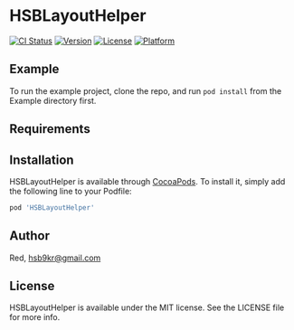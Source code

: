 # HSBLayoutHelper

[![CI Status](https://img.shields.io/travis/Red/HSBLayoutHelper.svg?style=flat)](https://travis-ci.org/Red/HSBLayoutHelper)
[![Version](https://img.shields.io/cocoapods/v/HSBLayoutHelper.svg?style=flat)](https://cocoapods.org/pods/HSBLayoutHelper)
[![License](https://img.shields.io/cocoapods/l/HSBLayoutHelper.svg?style=flat)](https://cocoapods.org/pods/HSBLayoutHelper)
[![Platform](https://img.shields.io/cocoapods/p/HSBLayoutHelper.svg?style=flat)](https://cocoapods.org/pods/HSBLayoutHelper)

## Example

To run the example project, clone the repo, and run `pod install` from the Example directory first.

## Requirements

## Installation

HSBLayoutHelper is available through [CocoaPods](https://cocoapods.org). To install
it, simply add the following line to your Podfile:

```ruby
pod 'HSBLayoutHelper'
```

## Author

Red, hsb9kr@gmail.com

## License

HSBLayoutHelper is available under the MIT license. See the LICENSE file for more info.
